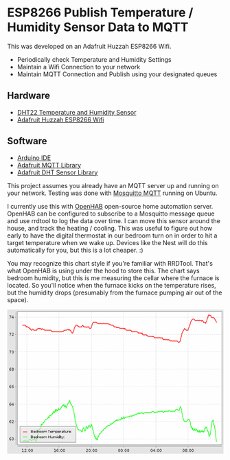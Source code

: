 # ESP8266 Publish Temperature / Humidity Sensor Data to MQTT

This was developed on an Adafruit Huzzah ESP8266 Wifi.

  - Periodically check Temperature and Humidity Settings
  - Maintain a Wifi Connection to your network
  - Maintain MQTT Connection and Publish using your designated queues

## Hardware

  - [DHT22 Temperature and Humidity Sensor](https://www.adafruit.com/products/385)
  - [Adafruit Huzzah ESP8266 Wifi](https://www.adafruit.com/products/2821)

## Software

  - [Arduino IDE](https://www.arduino.cc/en/main/software)
  - [Adafruit MQTT Library](https://github.com/adafruit/Adafruit_MQTT_Library)
  - [Adafruit DHT Sensor Library](https://github.com/adafruit/DHT-sensor-library)
  
This project assumes you already have an MQTT server up and running on your network. Testing was done with [Mosquitto MQTT](https://mosquitto.org/) running on Ubuntu. 

I currently use this with [OpenHAB](https://www.openhab.org/) open-source home automation server. OpenHAB can be configured to subscribe to a Mosquitto message queue and use rrdtool to log the data over time. I can move this sensor around the house, and track the heating / cooling. This was useful to figure out how early to have the digital thermostat in our bedroom turn on in order to hit a target temperature when we wake up. Devices like the Nest will do this automatically for you, but this is a lot cheaper. :)

You may recognize this chart style if you're familiar with RRDTool. That's what OpenHAB is using under the hood to store this. The chart says bedroom humidity, but this is me measuring the cellar where the furnace is located. So you'll notice when the furnace kicks on the temperature rises, but the humidity drops (presumably from the furnace pumping air out of the space).

![OpenHAB Chart](chart.png?raw=true "Title")

